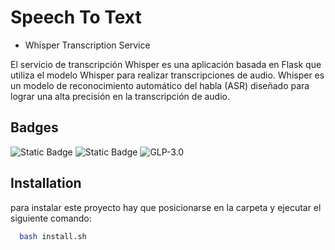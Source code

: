 # Speech To Text

* Whisper Transcription Service

El servicio de transcripción Whisper es una aplicación basada en Flask que utiliza el modelo Whisper para realizar transcripciones de audio. Whisper es un modelo de reconocimiento automático del habla (ASR) diseñado para lograr una alta precisión en la transcripción de audio.

## Badges

![Static Badge](https://img.shields.io/badge/python-3.8.10-blue?logo=python)
![Static Badge](https://img.shields.io/badge/pip-23.3.1-blue?logo=pip)
![GLP-3.0](LICENCE)

## Installation

para instalar este proyecto hay que posicionarse en la carpeta y ejecutar el siguiente comando:

```bash
  bash install.sh
```
